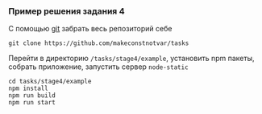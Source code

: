 ### Пример решения задания 4
C помощью [git](https://git-scm.com/) забрать весь репозиторий себе 
```
git clone https://github.com/makeconstnotvar/tasks
```

Перейти в директорию `/tasks/stage4/example`, установить npm пакеты, собрать приложение, запустить сервер `node-static`  

```
cd tasks/stage4/example
npm install
npm run build
npm run start
```